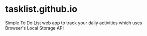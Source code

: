 # tasklist.github.io
Simple To Do List web app to track your daily activities which uses Browser's Local Storage API 
